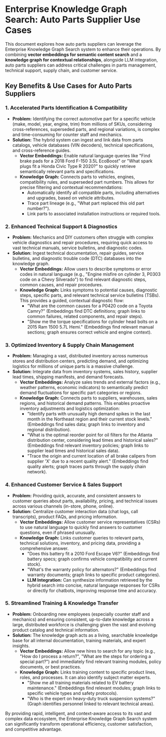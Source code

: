 # Enterprise Knowledge Graph Search: Auto Parts Supplier Use Cases

This document explores how auto parts suppliers can leverage the Enterprise Knowledge Graph Search system to enhance their operations. By combining **vector embeddings for semantic content search** and a **knowledge graph for contextual relationships**, alongside LLM integration, auto parts suppliers can address critical challenges in parts management, technical support, supply chain, and customer service.

## Key Benefits & Use Cases for Auto Parts Suppliers

### 1. Accelerated Parts Identification & Compatibility
- **Problem:** Identifying the correct automotive part for a specific vehicle (make, model, year, engine, trim) from millions of SKUs, considering cross-references, superseded parts, and regional variations, is complex and time-consuming for counter staff and mechanics.
- **Solution:** The hybrid system can ingest and link data from parts catalogs, vehicle databases (VIN decoders), technical specifications, and cross-reference guides.
    - **Vector Embeddings:** Enable natural language queries like "Find brake pads for a 2018 Ford F-150 3.5L EcoBoost" or "What spark plugs fit a Honda Civic Type R 2020?" to quickly retrieve semantically relevant parts and specifications.
    - **Knowledge Graph:** Connects parts to vehicles, engines, compatibility rules, and superseded part numbers. This allows for precise filtering and contextual recommendations:
        - Automatically identify all compatible parts, including alternatives and upgrades, based on vehicle attributes.
        - Trace part lineage (e.g., "What part replaced this old part number?").
        - Link parts to associated installation instructions or required tools.

### 2. Enhanced Technical Support & Diagnostics
- **Problem:** Mechanics and DIY customers often struggle with complex vehicle diagnostics and repair procedures, requiring quick access to vast technical manuals, service bulletins, and diagnostic codes.
- **Solution:** Ingest technical documentation, repair guides, service bulletins, and diagnostic trouble code (DTC) databases into the knowledge graph.
    - **Vector Embeddings:** Allow users to describe symptoms or error codes in natural language (e.g., "Engine misfire on cylinder 3, P0303 code on a Chevy Silverado") to find relevant diagnostic steps, common causes, and repair procedures.
    - **Knowledge Graph:** Links symptoms to potential causes, diagnostic steps, specific parts, and relevant technical service bulletins (TSBs). This provides a guided, contextual diagnostic flow:
        - "What are the common causes for a P0420 code on a Toyota Camry?" (Embeddings find DTC definitions; graph links to common failures, related components, and repair steps).
        - "Show me the torque specifications for cylinder head bolts on a 2015 Ram 1500 5.7L Hemi." (Embeddings find relevant manual sections; graph ensures correct vehicle and engine context).

### 3. Optimized Inventory & Supply Chain Management
- **Problem:** Managing a vast, distributed inventory across numerous stores and distribution centers, predicting demand, and optimizing logistics for millions of unique parts is a massive challenge.
- **Solution:** Integrate data from inventory systems, sales history, supplier lead times, shipping manifests, and demand forecasts.
    - **Vector Embeddings:** Analyze sales trends and external factors (e.g., weather patterns, economic indicators) to semantically predict demand fluctuations for specific part categories or regions.
    - **Knowledge Graph:** Connects parts to suppliers, warehouses, sales regions, and historical demand patterns. This enables proactive inventory adjustments and logistics optimization:
        - "Identify parts with unusually high demand spikes in the last month in the Northeast region and their current stock levels." (Embeddings find sales data; graph links to inventory and regional distribution).
        - "What is the optimal reorder point for oil filters for the Atlanta distribution center, considering lead times and historical sales?" (Embeddings find relevant inventory policies; graph links to supplier lead times and historical sales data).
        - "Trace the origin and current location of all brake calipers from supplier 'X' due to a recent quality alert." (Embeddings find quality alerts; graph traces parts through the supply chain network).

### 4. Enhanced Customer Service & Sales Support
- **Problem:** Providing quick, accurate, and consistent answers to customer queries about parts, availability, pricing, and technical issues across various channels (in-store, phone, online).
- **Solution:** Centralize customer interaction data (chat logs, call transcripts), product FAQs, and pricing information.
    - **Vector Embeddings:** Allow customer service representatives (CSRs) to use natural language to quickly find answers to customer questions, even if phrased unusually.
    - **Knowledge Graph:** Links customer queries to relevant parts, technical solutions, inventory, and pricing data, providing a comprehensive answer.
        - "Does this battery fit a 2010 Ford Escape V6?" (Embeddings find battery specs; graph confirms vehicle compatibility and current stock).
        - "What's the warranty policy for alternators?" (Embeddings find warranty documents; graph links to specific product categories).
        - **LLM Integration:** Can synthesize information retrieved by the hybrid search into concise, natural language responses for CSRs or directly for chatbots, improving response time and accuracy.

### 5. Streamlined Training & Knowledge Transfer
- **Problem:** Onboarding new employees (especially counter staff and mechanics) and ensuring consistent, up-to-date knowledge across a large, distributed workforce is challenging given the vast and evolving product catalog and technical information.
- **Solution:** The knowledge graph acts as a living, searchable knowledge base for all internal documentation, training materials, and expert insights.
    - **Vector Embeddings:** Allow new hires to search for any topic (e.g., "How do I process a return?", "What are the steps for ordering a special part?") and immediately find relevant training modules, policy documents, or best practices.
    - **Knowledge Graph:** Links training content to specific product lines, roles, and processes. It can also identify subject matter experts.
        - "Show me all training materials related to EV battery maintenance." (Embeddings find relevant modules; graph links to specific vehicle types and safety protocols).
        - "Who is the expert on heavy-duty truck suspension systems?" (Graph identifies personnel linked to relevant technical areas).

By providing rapid, intelligent, and context-aware access to its vast and complex data ecosystem, the Enterprise Knowledge Graph Search system can significantly transform operational efficiency, customer satisfaction, and competitive advantage.